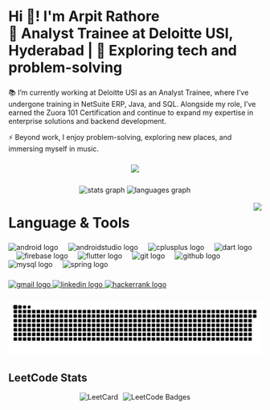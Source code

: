 <h1 align="left">Hi 👋! I'm Arpit Rathore<br>💼 Analyst Trainee at Deloitte USI, Hyderabad | 🚀 Exploring tech and problem-solving</h1>

###

📚 I’m currently working at Deloitte USI as an Analyst Trainee, where I’ve undergone training in NetSuite ERP, Java, and SQL. Alongside my role, I’ve earned the Zuora 101 Certification and continue to expand my expertise in enterprise solutions and backend development.

⚡ Beyond work, I enjoy problem-solving, exploring new places, and immersing myself in music.

###

<div align="center">
  <img src="https://visitor-badge.laobi.icu/badge?page_id=arpitrathore055.arpitrathore055&"  />
</div>

###

<div align="center">
  <img src="https://github-readme-stats.vercel.app/api?username=arpitrathore055&hide_title=false&hide_rank=false&show_icons=true&include_all_commits=true&count_private=true&disable_animations=false&theme=dracula&locale=en&hide_border=false" height="150" alt="stats graph"  />
  <img src="https://github-readme-stats.vercel.app/api/top-langs?username=arpitrathore055&locale=en&hide_title=false&layout=compact&card_width=320&langs_count=5&theme=dracula&hide_border=false" height="150" alt="languages graph"  />
</div>

<br>
<img align="right" height="150" src="https://media.giphy.com/media/QDjpIL6oNCVZ4qzGs7/giphy.gif?cid=790b7611tj6fysvm1rqw0u44buqb6dr291uoa9k87pgax2wa&ep=v1_gifs_search&rid=giphy.gif&ct=g"  />

###
<h1 style="text-align: left; display: inline; border-bottom: none;">Language & Tools</h1>



###
<div align="left">
  <img src="https://cdn.jsdelivr.net/gh/devicons/devicon/icons/android/android-original.svg" height="30" alt="android logo"  />
  <img width="12" />
  <img src="https://cdn.jsdelivr.net/gh/devicons/devicon/icons/androidstudio/androidstudio-original.svg" height="30" alt="androidstudio logo"  />
  <img width="12" />
  <img src="https://cdn.jsdelivr.net/gh/devicons/devicon/icons/cplusplus/cplusplus-original.svg" height="30" alt="cplusplus logo"  />
  <img width="12" />
  <img src="https://cdn.jsdelivr.net/gh/devicons/devicon/icons/dart/dart-original.svg" height="30" alt="dart logo"  />
  <img width="12" />
  <img src="https://cdn.jsdelivr.net/gh/devicons/devicon/icons/firebase/firebase-plain.svg" height="30" alt="firebase logo"  />
  <img width="12" />
  <img src="https://cdn.jsdelivr.net/gh/devicons/devicon/icons/flutter/flutter-original.svg" height="30" alt="flutter logo"  />
  <img width="12" />
  <img src="https://cdn.jsdelivr.net/gh/devicons/devicon/icons/git/git-original.svg" height="30" alt="git logo"  />
  <img width="12" />
  <img src="https://cdn.jsdelivr.net/gh/devicons/devicon/icons/github/github-original.svg" height="30" alt="github logo"  />
  <img width="12" />
  <img src="https://cdn.jsdelivr.net/gh/devicons/devicon/icons/mysql/mysql-original.svg" height="30" alt="mysql logo"  />
  <img width="12" />
  <img src="https://cdn.jsdelivr.net/gh/devicons/devicon/icons/spring/spring-original.svg" height="30" alt="spring logo"  />
</div>

###

<div align="left">
  <a href="https://mail.google.com/mail/u/0/#inbox" target="_blank">
    <img src="https://img.shields.io/static/v1?message=Gmail&logo=gmail&label=&color=D14836&logoColor=white&labelColor=&style=for-the-badge" height="35" alt="gmail logo"  />
  </a>
  <a href="https://www.linkedin.com/in/arpit-rathore-7359a5206/" target="_blank">
    <img src="https://img.shields.io/static/v1?message=LinkedIn&logo=linkedin&label=&color=0077B5&logoColor=white&labelColor=&style=for-the-badge" height="35" alt="linkedin logo"  />
  </a>
  <a href="https://www.hackerrank.com/profile/arpitrathore009" target="_blank">
    <img src="https://img.shields.io/static/v1?message=HackerRank&logo=hackerrank&label=&color=2EC866&logoColor=white&labelColor=&style=for-the-badge" height="35" alt="hackerrank logo"  />
  </a>
</div>

###

<img alt="GitHub Snake" src="https://raw.githubusercontent.com/arpitrathore055/arpitrathore055/output/github-contribution-grid-snake-dark.svg" />

## LeetCode Stats

<div style="display: flex; justify-content: center; align-items: center;">
    <img src="https://leetcard.jacoblin.cool/arpit_055?ext=heatmap&&animation=true" alt="LeetCard" style="margin-right: 10px;">
    <img src="https://leetcode-badge-showcase.vercel.app/api?username=arpit_055&&animated=true" alt="LeetCode Badges">
</div>
